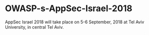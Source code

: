 # OWASP-s-AppSec-Israel-2018
AppSec Israel 2018 will take place on 5-6 September, 2018 at Tel Aviv University, in central Tel Aviv.
